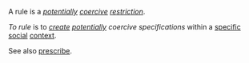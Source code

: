 A rule is a *[potentially](https://github.com/gcassel/Modular-Organization-Terminology/blob/master/terms/potential.md) [coercive](https://github.com/gcassel/Modular-Organization-Terminology/blob/master/terms/coercion.md) [restriction](https://github.com/gcassel/Modular-Organization-Terminology/blob/master/terms/restriction.md)*.

*To rule* is to *[create](https://github.com/gcassel/Modular-Organization-Terminology/blob/master/terms/creation.md) [potentially](https://github.com/gcassel/Modular-Organization-Terminology/blob/master/terms/potential.md) coercive specifications* within a [specific](https://github.com/gcassel/Modular-Organization-Terminology/blob/master/terms/specific.md) [social](https://github.com/gcassel/Modular-Organization-Terminology/blob/master/terms/social.md) [context](https://github.com/gcassel/Modular-Organization-Terminology/blob/master/terms/context.md). 

See also [prescribe](https://github.com/gcassel/Modular-Organization-Terminology/blob/master/terms/prescribe.md).
